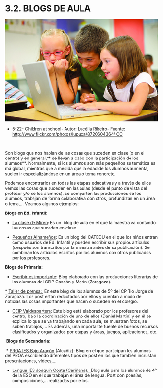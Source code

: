 
# 3.2. BLOGS DE AULA


![](img/8720604364_85c5931a14_z.jpg)

- 5-22- Children at school- Autor: Lucéila Ribeiro- Fuente: http://www.flickr.com/photos/lupuca/8720604364/ CC

 

Son blogs que nos hablan de las cosas que suceden en clase (o en el centro) y en general,** se llevan a cabo con la participación de los alumnos**. Normalmente, si los alumnos son más pequeños su temática es má global, mientras que a medida que la edad de los alumnos aumenta, suelen ir especialízándose en un área o tema concreto.

Podemos encontrarlos en todas las etapas educativas y a través de ellos vemos las cosas que suceden en las aulas (desde el punto de vista del profesor y/o de los alumnos), se comparten las producciones de los alumnos, trabajan de forma colaborativa con otros, profundizan en un área o tema,... Veamos algunos ejemplos:

**Blogs en Ed. Infantil:**

* [La clase de Miren](http://laclasedemiren.blogspot.com.es/): Es un  blog de aula en el que la maestra va contando las cosas que suceden en clase.

* [Pequeños Alhameños](http://www.catedu.es/arablogs/blog.php?id_blog=152&amp;id_articulo=116340): Es un blog del CATEDU en el que los niños entran como usuarios de Ed. Infantil y pueden escribir sus propios artículos (después son transcritos por la maestra antes de su publicación). Se combinan los artículos escritos por los alumnos con otros publicados por los profesores.

**Blogs de Primaria:**

* [Escribir es importante](http://www.catedu.es/arablogs/blog.php?id_blog=2060&amp;id_categoria=13307): Blog elaborado con las producciones literarias de los alumnos del CEIP Gascón y Marín (Zaragoza).

* [Taller de prensa: ](http://www.catedu.es/arablogs/blog.php?id_blog=1994) En este blog de los alumnos de 5º del CP Tio Jorge de Zaragoza. Los post están redactados por ellos y cuentan a modo de noticias las cosas importantes que hacen o suceden en el colegio.

* [CEIP Valdespartera](http://www.catedu.es/arablogs/blog.php?id_blog=1600): Este blog está elaborado por los profesores del centro, bajo la coordinación de uno de ellos (Daniel Martín) y en él se explica lo que se va trabajando en cada aula, se muestran fotos, se suben trabajos,... Es además, una importante fuente de buenos recursos clasificados y organizados por etapas y áreas, juegos, aplicaciones, etc.

 **Blogs de Secundaria:**

 * [PROA IES Bajo Aragón](http://www.catedu.es/arablogs/blog.php?id_blog=2362&amp;pg=1) (Alcañiz): Blog en el que participan los alumnos del PROA escribiendo diferentes tipos de post en los que también incrustan presentaciones, vídeos,...

* [Lengua IES Joaquín Costa (Cariñena):  ](http://www.catedu.es/arablogs/blog.php?id_blog=2352)Blog aula para los alumnos de 4ª de la ESO en el que trabajan el área de lengua. Post con poesías, composiciones,... realizadas por ellos.


